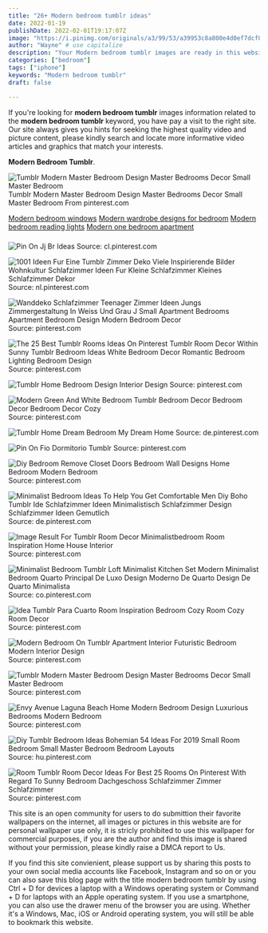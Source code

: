 ```yaml
---
title: "26+ Modern bedroom tumblr ideas"
date: 2022-01-19
publishDate: 2022-02-01T19:17:07Z
image: "https://i.pinimg.com/originals/a3/99/53/a39953c8a800e4d0ef7dcf07484ba61e.jpg"
author: "Wayne" # use capitalize
description: "Your Modern bedroom tumblr images are ready in this website. Modern bedroom tumblr are a topic that is being searched for and liked by netizens now. You can Get the Modern bedroom tumblr files here. Find and Download all free images."
categories: ["bedroom"]
tags: ["iphone"]
keywords: "Modern bedroom tumblr"
draft: false

---
```


If you're looking for **modern bedroom tumblr** images information related to the **modern bedroom tumblr** keyword, you have pay a visit to the right  site.  Our site always  gives you  hints  for seeking  the highest  quality video and picture  content, please kindly search and locate more informative video articles and graphics  that match your interests.

**Modern Bedroom Tumblr**. 

![Tumblr Modern Master Bedroom Design Master Bedrooms Decor Small Master Bedroom](https://i.pinimg.com/originals/88/19/bc/8819bc8242bb147a3060b6849adbe4c1.jpg "Tumblr Modern Master Bedroom Design Master Bedrooms Decor Small Master Bedroom")
Tumblr Modern Master Bedroom Design Master Bedrooms Decor Small Master Bedroom From pinterest.com

[Modern bedroom windows](/modern-bedroom-windows/)
[Modern wardrobe designs for bedroom](/modern-wardrobe-designs-for-bedroom/)
[Modern bedroom reading lights](/modern-bedroom-reading-lights/)
[Modern one bedroom apartment](/modern-one-bedroom-apartment/)



### 

 


![Pin On Jj Br Ideas](https://i.pinimg.com/originals/e6/cc/05/e6cc057d5c283af2d883305361793098.jpg "Pin On Jj Br Ideas")
Source: cl.pinterest.com

 

![1001 Ideen Fur Eine Tumblr Zimmer Deko Viele Inspirierende Bilder Wohnkultur Schlafzimmer Ideen Fur Kleine Schlafzimmer Kleines Schlafzimmer Dekor](https://i.pinimg.com/736x/97/7e/b8/977eb8ef37b84a9d7233ff6c04ab02ff.jpg "1001 Ideen Fur Eine Tumblr Zimmer Deko Viele Inspirierende Bilder Wohnkultur Schlafzimmer Ideen Fur Kleine Schlafzimmer Kleines Schlafzimmer Dekor")
Source: nl.pinterest.com

 

![Wanddeko Schlafzimmer Teenager Zimmer Ideen Jungs Zimmergestaltung In Weiss Und Grau J Small Apartment Bedrooms Apartment Bedroom Design Modern Bedroom Decor](https://i.pinimg.com/736x/19/02/ee/1902eefe5e27a968a6b41b1f29e5403b.jpg "Wanddeko Schlafzimmer Teenager Zimmer Ideen Jungs Zimmergestaltung In Weiss Und Grau J Small Apartment Bedrooms Apartment Bedroom Design Modern Bedroom Decor")
Source: pinterest.com

 

![The 25 Best Tumblr Rooms Ideas On Pinterest Tumblr Room Decor Within Sunny Tumblr Bedroom Ideas White Bedroom Decor Romantic Bedroom Lighting Bedroom Design](https://i.pinimg.com/564x/fa/76/72/fa7672e0bbc82a3c45bc59e7e07d55f3.jpg "The 25 Best Tumblr Rooms Ideas On Pinterest Tumblr Room Decor Within Sunny Tumblr Bedroom Ideas White Bedroom Decor Romantic Bedroom Lighting Bedroom Design")
Source: pinterest.com

 

![Tumblr Home Bedroom Design Interior Design](https://i.pinimg.com/originals/3f/12/74/3f1274d745c0ec2e90f4f2decbd9daff.jpg "Tumblr Home Bedroom Design Interior Design")
Source: pinterest.com

 

![Modern Green And White Bedroom Tumblr Bedroom Decor Bedroom Decor Bedroom Decor Cozy](https://i.pinimg.com/736x/7c/30/95/7c3095b6814d12a317b16484dbd6f926.jpg "Modern Green And White Bedroom Tumblr Bedroom Decor Bedroom Decor Bedroom Decor Cozy")
Source: pinterest.com

 

![Tumblr Home Dream Bedroom My Dream Home](https://i.pinimg.com/originals/c6/a6/63/c6a6636d3ad4378f70d0d56dcbf2e10c.jpg "Tumblr Home Dream Bedroom My Dream Home")
Source: de.pinterest.com

 

![Pin On Fio Dormitorio Tumblr](https://i.pinimg.com/736x/f0/25/9d/f0259df67db3e953dbb695f2a001ac9d.jpg "Pin On Fio Dormitorio Tumblr")
Source: pinterest.com

 

![Diy Bedroom Remove Closet Doors Bedroom Wall Designs Home Bedroom Modern Bedroom](https://i.pinimg.com/originals/e4/59/f8/e459f851fe6a44a4dd178bbb651f4237.jpg "Diy Bedroom Remove Closet Doors Bedroom Wall Designs Home Bedroom Modern Bedroom")
Source: pinterest.com

 

![Minimalist Bedroom Ideas To Help You Get Comfortable Men Diy Boho Tumblr Ide Schlafzimmer Ideen Minimalistisch Schlafzimmer Design Schlafzimmer Ideen Gemutlich](https://i.pinimg.com/736x/6e/92/ff/6e92ff6da1650fad98b67025f026bc66.jpg "Minimalist Bedroom Ideas To Help You Get Comfortable Men Diy Boho Tumblr Ide Schlafzimmer Ideen Minimalistisch Schlafzimmer Design Schlafzimmer Ideen Gemutlich")
Source: de.pinterest.com

 

![Image Result For Tumblr Room Decor Minimalistbedroom Room Inspiration Home House Interior](https://i.pinimg.com/736x/d4/a5/c5/d4a5c5c896e7af4f0daa85aba63eaf86.jpg "Image Result For Tumblr Room Decor Minimalistbedroom Room Inspiration Home House Interior")
Source: pinterest.com

 

![Minimalist Bedroom Tumblr Loft Minimalist Kitchen Set Modern Minimalist Bedroom Quarto Principal De Luxo Design Moderno De Quarto Design De Quarto Minimalista](https://i.pinimg.com/736x/cb/f5/44/cbf544ec353ac481851aabec9c5849cf.jpg "Minimalist Bedroom Tumblr Loft Minimalist Kitchen Set Modern Minimalist Bedroom Quarto Principal De Luxo Design Moderno De Quarto Design De Quarto Minimalista")
Source: co.pinterest.com

 

![Idea Tumblr Para Cuarto Room Inspiration Bedroom Cozy Room Cozy Room Decor](https://i.pinimg.com/originals/58/5a/bd/585abd586826d61c7c8f95a42af76285.jpg "Idea Tumblr Para Cuarto Room Inspiration Bedroom Cozy Room Cozy Room Decor")
Source: pinterest.com

 

![Modern Bedroom On Tumblr Apartment Interior Futuristic Bedroom Modern Interior Design](https://i.pinimg.com/originals/8e/3f/ee/8e3feeb18353fd36e1423d79b39cdafa.jpg "Modern Bedroom On Tumblr Apartment Interior Futuristic Bedroom Modern Interior Design")
Source: pinterest.com

 

![Tumblr Modern Master Bedroom Design Master Bedrooms Decor Small Master Bedroom](https://i.pinimg.com/originals/88/19/bc/8819bc8242bb147a3060b6849adbe4c1.jpg "Tumblr Modern Master Bedroom Design Master Bedrooms Decor Small Master Bedroom")
Source: pinterest.com

 

![Envy Avenue Laguna Beach Home Modern Bedroom Design Luxurious Bedrooms Modern Bedroom](https://i.pinimg.com/originals/b0/f4/df/b0f4df55d5c83cdc5259644e706b7e12.jpg "Envy Avenue Laguna Beach Home Modern Bedroom Design Luxurious Bedrooms Modern Bedroom")
Source: pinterest.com

 

![Diy Tumblr Bedroom Ideas Bohemian 54 Ideas For 2019 Small Room Bedroom Small Master Bedroom Bedroom Layouts](https://i.pinimg.com/474x/09/32/9a/09329ad8422335766c891cd32ba4a5e5.jpg "Diy Tumblr Bedroom Ideas Bohemian 54 Ideas For 2019 Small Room Bedroom Small Master Bedroom Bedroom Layouts")
Source: hu.pinterest.com

 

![Room Tumblr Room Decor Ideas For Best 25 Rooms On Pinterest With Regard To Sunny Bedroom Dachgeschoss Schlafzimmer Zimmer Schlafzimmer](https://i.pinimg.com/originals/a3/99/53/a39953c8a800e4d0ef7dcf07484ba61e.jpg "Room Tumblr Room Decor Ideas For Best 25 Rooms On Pinterest With Regard To Sunny Bedroom Dachgeschoss Schlafzimmer Zimmer Schlafzimmer")
Source: pinterest.com

 

This site is an open community for users to do submittion their favorite wallpapers on the internet, all images or pictures in this website are for personal wallpaper use only, it is stricly prohibited to use this wallpaper for commercial purposes, if you are the author and find this image is shared without your permission, please kindly raise a DMCA report to Us.

If you find this site convienient, please support us by sharing this posts to your own social media accounts like Facebook, Instagram and so on or you can also save this blog page with the title modern bedroom tumblr by using Ctrl + D for devices a laptop with a Windows operating system or Command + D for laptops with an Apple operating system. If you use a smartphone, you can also use the drawer menu of the browser you are using. Whether it's a Windows, Mac, iOS or Android operating system, you will still be able to bookmark this website.
